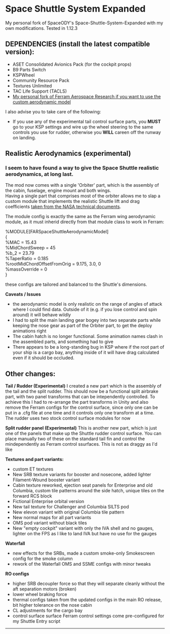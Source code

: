# Space Shuttle System Expanded

My personal fork of SpaceODY's Space-Shuttle-System-Expanded with my own modifications. Tested in 1.12.3

## DEPENDENCIES (install the latest compatible version):
- ASET Consolidated Avionics Pack (for the cockpit props)
- B9 Parts Switch
- KSPWheel
- Community Resource Pack
- Textures Unlimited
- TAC Life Support (TACLS)
- [My personal fork of Ferram Aerospace Research if you want to use the custom aerodynamic model](https://github.com/giuliodondi/Ferram-Aerospace-Research-modded)

I also advise you to take care of the following:
- If you use any of the experimental tail control surface parts, you **MUST** go to your KSP settings and wire up the wheel steering to the same controls you use for rudder, otherwise you **WILL** careen off the runway on landing.


## Realistic Aerodynamics (experimental)

### I seem to have found a way to give the Space Shuttle realistic aerodynamics, at long last.

The mod now comes with a single 'Orbiter' part, which is the assembly of the cabin, fuselage, engine mount and both wings.  
Having a single part that comprises most of the orbiter allows me to slap a custom module that implements the realistic Shuttle lift and drag coefficients [taken from the NASA technical documents](https://archive.org/details/nasa_techdoc_19810067693).

The module config is exactly the same as the Ferram wing aerodynamic module, as it must inherid directly from that module class to work in Ferram:

%MODULE[FARSpaceShuttleAerodynamicModel]  
	{  
		%MAC = 15.43  
		%MidChordSweep = 45  
		%b_2 = 23.79  
		%TaperRatio = 0.185  
		%rootMidChordOffsetFromOrig = 9.175, 3.0, 0  
		%massOverride = 0  
	}

these configs are tailored and balanced to the Shuttle's dimensions.

**Caveats / Issues**

- the aerodynamic model is only realistic on the range of angles of attack where I could find data. Outside of it (e.g. if you lose control and spin around) it will behave wildly   
- I had to split the main landing gear bogey into two separate parts while keeping the nose gear as part of the Orbiter part, to get the deploy animations right  
- The cabin hatch is no longer functional. Some animation names clash in the assembled parts, and something had to give
- There appears to be a long-standing bug in KSP where if the root part of your ship is a cargo bay, anything inside of it will have drag calculated even if it should be occluded.

## Other changes:

**Tail / Rudder (Experimental)**
I created a new part which is the assembly of the tail and the split rudder. This should now be a functional split airbrake part, with two panel transforms that can be intependently controlled.
To achieve this I had to re-arrange the part transforms in Unity and also remove the Ferram configs for the control surface, since only one can be put in a .cfg file at one time and it controls only one transform at a time.  
The rudder uses two stock control surface modules for now

**Split rudder panel  (Experimental)**
This is another new part, which is just one of the panels that make up the Shuttle rudder control surface. You can place manually two of these on the standard tail fin and control the mindependently as Ferram control ssurfaces. This is not as draggy as I'd like

**Textures and part variants:**
- custom ET textures
- New SRB texture variants for booster and nosecone, added lighter Filament-Wound booster variant 
- Cabin texture reworked, ejection seat panels for Enterprise and old Columbia, custom tile patterns around the side hatch, unique tiles on the forward RCS block
- Fictional Enterprise orbital version
- New tail texture for Challenger and Columbia SILTS pod
- New elevon variant with original Columbia tile pattern
- New normal maps for all part variants
- OMS pod variant without black tiles
- New "empty cockpit" variant with only the IVA shell and no gauges, lighter on the FPS as I like to land IVA but have no use for the gauges

**Waterfall**
- new effects for the SRBs, made a custom smoke-only Smokescreen config for the smoke column
- rework of the Waterfall OMS and SSME configs with minor tweaks

**RO configs**
- higher SRB decoupler force so that they will separate cleanly without the aft separation motors (broken)
- lower wheel braking force
- thermal configs taken from the updated configs in the main RO release, bit higher tolerance on the nose cabin
- CL adjustments for the cargo bay 
- control surface surface Ferram control settings come pre-configured for my Shuttle Entry script

---

